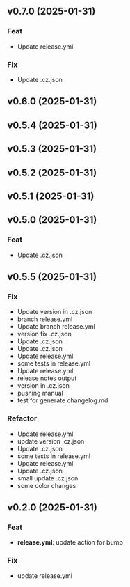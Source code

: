 ## v0.7.0 (2025-01-31)

### Feat

- Update release.yml

### Fix

- Update .cz.json

## v0.6.0 (2025-01-31)

## v0.5.4 (2025-01-31)

## v0.5.3 (2025-01-31)

## v0.5.2 (2025-01-31)

## v0.5.1 (2025-01-31)

## v0.5.0 (2025-01-31)

### Feat

- Update .cz.json

## v0.5.5 (2025-01-31)

### Fix

- Update version in .cz.json
- branch  release.yml
- Update branch release.yml
- version fix .cz.json
- Update .cz.json
- Update .cz.json
- Update release.yml
- some tests in release.yml
- Update release.yml
- release notes output
- version in .cz.json
- pushing manual
- test for generate changelog.md

### Refactor

- Update release.yml
- update version .cz.json
- Update .cz.json
- some tests in release.yml
- Update release.yml
- Update .cz.json
- small update .cz.json
- some color changes

## v0.2.0 (2025-01-31)

### Feat

- **release.yml**: update action for bump

### Fix

- update release.yml
